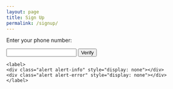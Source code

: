 ```yaml
---
layout: page
title: Sign Up
permalink: /signup/
---
```


<script src="https://cdnjs.cloudflare.com/ajax/libs/intl-tel-input/17.0.8/js/intlTelInput.min.js"></script>
<link
      rel="stylesheet"
      href="https://cdnjs.cloudflare.com/ajax/libs/intl-tel-input/17.0.8/css/intlTelInput.css"
/>

<style>

.spanner{
  position:absolute;
  top: 50%;
  left: 0;
  background: #2a2a2a55;
  width: 100%;
  display:block;
  text-align:center;
  height: 100%;
  color: #FFF;
  transform: translateY(-50%);
  z-index: 1000;
  visibility: hidden;
}

.overlay{
  width: 100%;
  height: 100%;
  background: rgba(0,0,0,0.5);
  visibility: hidden;
}

.loader,
.loader:before,
.loader:after {
  border-radius: 50%;
  width: 2.5em;
  height: 2.5em;
  -webkit-animation-fill-mode: both;
  animation-fill-mode: both;
  -webkit-animation: load7 1.8s infinite ease-in-out;
  animation: load7 1.8s infinite ease-in-out;
}
.loader {
  color: #ffffff;
  font-size: 10px;
  margin: 80px auto;
  position: relative;
  text-indent: -9999em;
  -webkit-transform: translateZ(0);
  -ms-transform: translateZ(0);
  transform: translateZ(0);
  -webkit-animation-delay: -0.16s;
  animation-delay: -0.16s;
}
.loader:before,
.loader:after {
  content: '';
  position: absolute;
  top: 0;
}
.loader:before {
  left: -3.5em;
  -webkit-animation-delay: -0.32s;
  animation-delay: -0.32s;
}
.loader:after {
  left: 3.5em;
}
@-webkit-keyframes load7 {
  0%,
  80%,
  100% {
    box-shadow: 0 2.5em 0 -1.3em;
  }
  40% {
    box-shadow: 0 2.5em 0 0;
  }
}
@keyframes load7 {
  0%,
  80%,
  100% {
    box-shadow: 0 2.5em 0 -1.3em;
  }
  40% {
    box-shadow: 0 2.5em 0 0;
  }
}

.show{
  visibility: visible;
}

.spanner, .overlay{
	opacity: 0;
	-webkit-transition: all 0.3s;
	-moz-transition: all 0.3s;
	transition: all 0.3s;
}

.spanner.show, .overlay.show {
	opacity: 1
}
</style>
<div class="wrapper">
<form id="verify" onsubmit="process(event)">
    <p>Enter your phone number:</p>
    <input id="phone" type="tel" name="phone" />
    <input type="submit" class="btn" value="Verify" />

    <label>
    <div class="alert alert-info" style="display: none"></div>
    <div class="alert alert-error" style="display: none"></div>
    </label>
</form>
</div>
<div class="overlay"></div>
<div class="spanner">
  <div class="loader"></div>
  <p>Registering Phone Number, Please Hold...</p>
</div>
<script>
    const phoneInputField = document.querySelector("#phone");
    const phoneInput = window.intlTelInput(phoneInputField, {
      utilsScript:
        "https://cdnjs.cloudflare.com/ajax/libs/intl-tel-input/17.0.8/js/utils.js",
    });

    const info = document.querySelector(".alert-info");
    const error = document.querySelector(".alert-error");

function process(event) {
 event.preventDefault();
 document.querySelector("div.spanner").classList.add("show");
 document.querySelector("div.overlay").classList.add("show");
 const phoneNumber = phoneInput.getNumber();

 info.style.display = "none";
 error.style.display = "none";

 if (phoneInput.isValidNumber()) {
    info.style.display = "";
    info.innerHTML = "";

    console.log("Sending data");

    data = {
        "phoneNumber":phoneNumber
    };
    const XHR = new XMLHttpRequest();

    const urlEncodedDataPairs = [];

    // Turn the data object into an array of URL-encoded key/value pairs.
    for (const [name, value] of Object.entries(data)) {
        urlEncodedDataPairs.push(
            `${encodeURIComponent(name)}=${encodeURIComponent(value)}`
        );
    }

    // Combine the pairs into a single string and replace all %-encoded spaces to
    // the '+' character; matches the behavior of browser form submissions.
    const urlEncodedData = urlEncodedDataPairs.join("&").replace(/%20/g, "+");

    // Define what happens on successful data submission
    XHR.addEventListener("load", (event) => {
        console.log(event)
        document.querySelector("div.spanner").classList.remove("show");
        document.querySelector("div.overlay").classList.remove("show");
    });

    // Define what happens in case of an error
    XHR.addEventListener("error", (event) => {
        alert("Oops! Something went wrong.");
        document.querySelector("div.spanner").classList.remove("show");
        document.querySelector("div.overlay").classList.remove("show");
    });

    // Set up our request
    XHR.open("POST", "https://plib7qyexhoeljo2j6oye4e6oa0eyldb.lambda-url.us-east-1.on.aws/");

    // Add the required HTTP header for form data POST requests
    XHR.setRequestHeader("Content-Type", "application/x-www-form-urlencoded");
    // Finally, send our data.
    XHR.send(urlEncodedData);
} else {
   error.style.display = "";
   error.innerHTML = `Invalid phone number.`;
}
}
</script>
